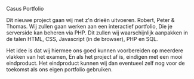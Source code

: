 Casus Portfolio

Dit nieuwe project gaan wij met z'n drieën uitvoeren. Robert, Peter & Thomas.
Wij zullen gaan werken aan een interactief portfolio, Die je serverside kan beheren via PHP.
Dit zullen wij waarschijnlijk aanpakken in de talen HTML, CSS, Javascript (in de browser), PHP en SQL.

Het idee is dat wij hiermee ons goed kunnen voorbereiden op meerdere vlakken van het examen, En als het project af is, eindigen met een mooi eindproduct. Het eindproduct kunnen wij dan eventueel zelf nog voor de toekomst als ons eigen portfolio gebruiken.
